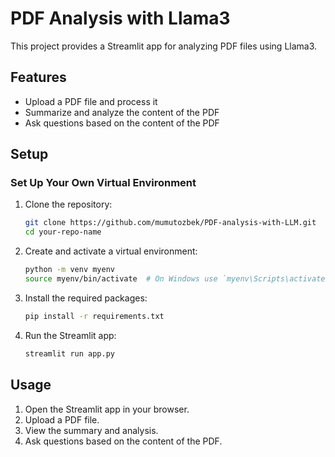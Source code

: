 # PDF Analysis with Llama3

This project provides a Streamlit app for analyzing PDF files using Llama3.

## Features

- Upload a PDF file and process it
- Summarize and analyze the content of the PDF
- Ask questions based on the content of the PDF

## Setup

### Set Up Your Own Virtual Environment

1. Clone the repository:
    ```bash
    git clone https://github.com/mumutozbek/PDF-analysis-with-LLM.git
    cd your-repo-name
    ```

2. Create and activate a virtual environment:
    ```bash
    python -m venv myenv
    source myenv/bin/activate  # On Windows use `myenv\Scripts\activate`
    ```

3. Install the required packages:
    ```bash
    pip install -r requirements.txt
    ```

4. Run the Streamlit app:
    ```bash
    streamlit run app.py
    ```

## Usage

1. Open the Streamlit app in your browser.
2. Upload a PDF file.
3. View the summary and analysis.
4. Ask questions based on the content of the PDF.
